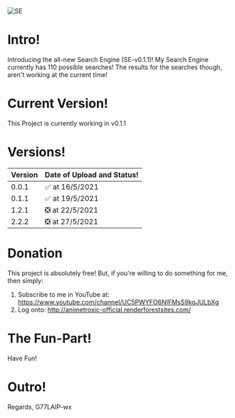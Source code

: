 ![SE](https://user-images.githubusercontent.com/79364805/118849948-ded20d80-b8ed-11eb-8a71-bc3a1bc1d5fa.png)
# Intro!
Introducing the all-new Search Engine (SE-v0.1.1)!
My Search Engine currently has 110 possible searches!
The results for the searches though, aren't working at the current time!


# Current Version!
This Project is currently working in v0.1.1

# Versions!
| Version |  Date of Upload and Status! |
| ------- | ------------------ |
| 0.0.1  | :white_check_mark: at 16/5/2021 |
| 0.1.1  | :white_check_mark: at 19/5/2021 |
| 1.2.1  | :negative_squared_cross_mark: at 22/5/2021 |
| 2.2.2  | :negative_squared_cross_mark: at 27/5/2021 |

# Donation
This project is absolutely free! But, if you're willing to do something for me, then simply:

1) Subscribe to me in YouTube at: https://www.youtube.com/channel/UC5PWYFO6NIFMsS9kqJULbXg
2) Log onto: http://animetroxic-official.renderforestsites.com/

# The Fun-Part!
Have Fun!

# Outro!
Regards,
G77LAIP-wx
